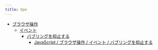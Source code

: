 ```yaml
---
title: Ope
---
```



- [ブラウザ操作](./ブラウザ操作/index.md)
    - [イベント](./ブラウザ操作/イベント/index.md)
        - [バブリングを抑止する](./ブラウザ操作/イベント/バブリングを抑止する/index.md)
            - [JavaScript / ブラウザ操作 / イベント / バブリングを抑止する](/d/2009/02/07/JavaScript_でバブリングを抑止する.md)




